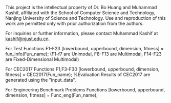 This project is the intellectual property of Dr. Bo Huang and Muhammad Kashif, affiliated with the School of Computer Science and Technology, Nanjing University of Science and Technology. Use and reproduction of this work are permitted only with prior authorization from the authors.

For inquiries or further information, please contact Muhammad Kashif at kashif@njust.edu.cn.

For Test Functions F1-F23 [lowerbound, upperbound, dimension, fitness] = fun_info(Fun_name); (F1-f7 are Unimodal, F8-F13 are Multimodal, F14-F23 are Fixed-Dimensional Multimodal)

For CEC2017 Functions F1,F3-F30 [lowerbound, upperbound, dimension, fitness] = CEC2017(Fun_name); %Evaluation Results of CEC2017 are generated using the "input_data".

For Engineering Benchmark Problems Functions  [lowerbound, upperbound, dimension, fitness] = Func_eng(Fun_name);
